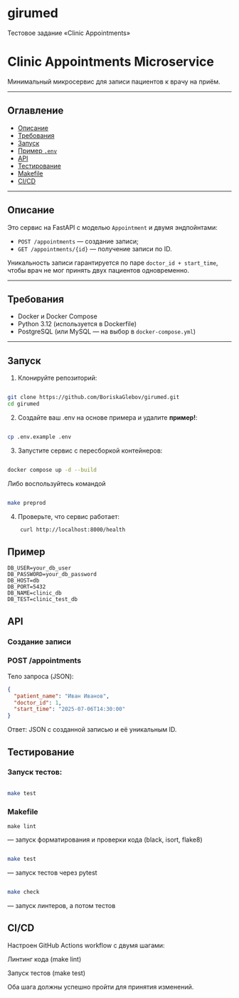 # girumed
Тестовое задание «Clinic Appointments»
# Clinic Appointments Microservice

Минимальный микросервис для записи пациентов к врачу на приём.

---

## Оглавление

- [Описание](#описание)
- [Требования](#требования)
- [Запуск](#запуск)
- [Пример `.env`](#пример)
- [API](#api)
- [Тестирование](#тестирование)
- [Makefile](#makefile)
- [CI/CD](#cicd)

---

## Описание

Это сервис на FastAPI с моделью `Appointment` и двумя эндпойнтами:

- `POST /appointments` — создание записи;
- `GET /appointments/{id}` — получение записи по ID.

Уникальность записи гарантируется по паре `doctor_id + start_time`, чтобы врач не мог принять двух пациентов одновременно.

---

## Требования

- Docker и Docker Compose
- Python 3.12 (используется в Dockerfile)
- PostgreSQL (или MySQL — на выбор в `docker-compose.yml`)

---

## Запуск

1. Клонируйте репозиторий:

```bash

git clone https://github.com/BoriskaGlebov/girumed.git
cd girumed
```
2. Создайте ваш .env на основе примера и удалите **пример!**:

```bash

cp .env.example .env
```
3. Запустите сервис с пересборкой контейнеров:

```bash

docker compose up -d --build
```
Либо воспользуйтесь командой

```bash

make preprod
```
4. Проверьте, что сервис работает:

```bash
    curl http://localhost:8000/health
```

## Пример
```dotenv
DB_USER=your_db_user
DB_PASSWORD=your_db_password
DB_HOST=db
DB_PORT=5432
DB_NAME=clinic_db
DB_TEST=clinic_test_db

```
## API
### Создание записи
### POST /appointments

Тело запроса (JSON):
```json
{
  "patient_name": "Иван Иванов",
  "doctor_id": 1,
  "start_time": "2025-07-06T14:30:00"
}

```
Ответ: JSON с созданной записью и её уникальным ID.

## Тестирование
### Запуск тестов:
```bash

make test
```

### Makefile
```bach
make lint
```
— запуск форматирования и проверки кода (black, isort, flake8)
```bash

make test
```
 — запуск тестов через pytest
```bash

make check
```
 — запуск линтеров, а потом тестов


## CI/CD
Настроен GitHub Actions workflow с двумя шагами:

Линтинг кода (make lint)

Запуск тестов (make test)

Оба шага должны успешно пройти для принятия изменений.
